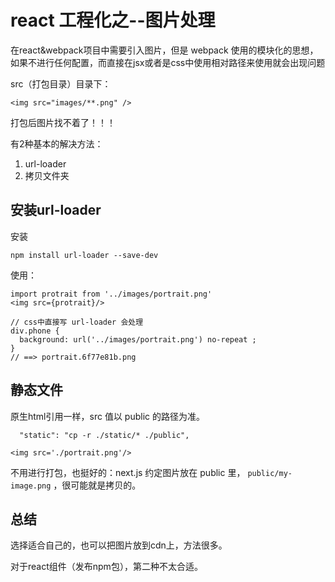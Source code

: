 # react 工程化之--图片处理

在react&webpack项目中需要引入图片，但是 webpack 使用的模块化的思想，如果不进行任何配置，而直接在jsx或者是css中使用相对路径来使用就会出现问题

src（打包目录）目录下：
```
<img src="images/**.png" />
```
打包后图片找不着了！！！

有2种基本的解决方法：
1. url-loader
2. 拷贝文件夹

## 安装url-loader

安装

```
npm install url-loader --save-dev

```
使用：

```
import protrait from '../images/portrait.png'
<img src={protrait}/>

// css中直接写 url-loader 会处理
div.phone {
  background: url('../images/portrait.png') no-repeat ;
}
// ==> portrait.6f77e81b.png
```


## 静态文件

原生html引用一样，src 值以 public 的路径为准。
```
  "static": "cp -r ./static/* ./public",

<img src='./portrait.png'/>

```

不用进行打包，也挺好的：next.js 约定图片放在 public 里， `public/my-image.png` ，很可能就是拷贝的。




## 总结
选择适合自己的，也可以把图片放到cdn上，方法很多。

对于react组件（发布npm包），第二种不太合适。



